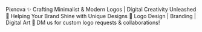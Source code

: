Pixnova ✨ Crafting Minimalist & Modern Logos | Digital Creativity Unleashed 🚀 Helping Your Brand Shine with Unique Designs 🎨 Logo Design | Branding | Digital Art 📩 DM us for custom logo requests & collaborations!

